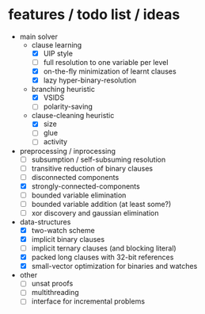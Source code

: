 # features / todo list / ideas
* main solver
  * clause learning
    - [X] UIP style
    - [ ] full resolution to one variable per level
    - [X] on-the-fly minimization of learnt clauses
    - [X] lazy hyper-binary-resolution
  * branching heuristic
    - [X] VSIDS
    - [ ] polarity-saving
  * clause-cleaning heuristic
    - [X] size
    - [ ] glue
    - [ ] activity
* preprocessing / inprocessing
  - [ ] subsumption / self-subsuming resolution
  - [ ] transitive reduction of binary clauses
  - [ ] disconnected components
  - [x] strongly-connected-components
  - [ ] bounded variable elimination
  - [ ] bounded variable addition (at least some?)
  - [ ] xor discovery and gaussian elimination
* data-structures
  - [x] two-watch scheme
  - [x] implicit binary clauses
  - [ ] implicit ternary clauses (and blocking literal)
  - [x] packed long clauses with 32-bit references
  - [x] small-vector optimization for binaries and watches
* other
  - [ ] unsat proofs
  - [ ] multithreading
  - [ ] interface for incremental problems
